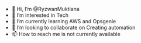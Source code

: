 - 👋 Hi, I’m @RyzwanMuktiana
- 👀 I’m interested in Tech
- 🌱 I’m currently learning AWS and Opsgenie
- 💞️ I’m looking to collaborate on Creating automation
- 📫 How to reach me is not currently available

<!---
RyzwanMuktiana/RyzwanMuktiana is a ✨ special ✨ repository because its `README.md` (this file) appears on your GitHub profile.
You can click the Preview link to take a look at your changes.
--->
